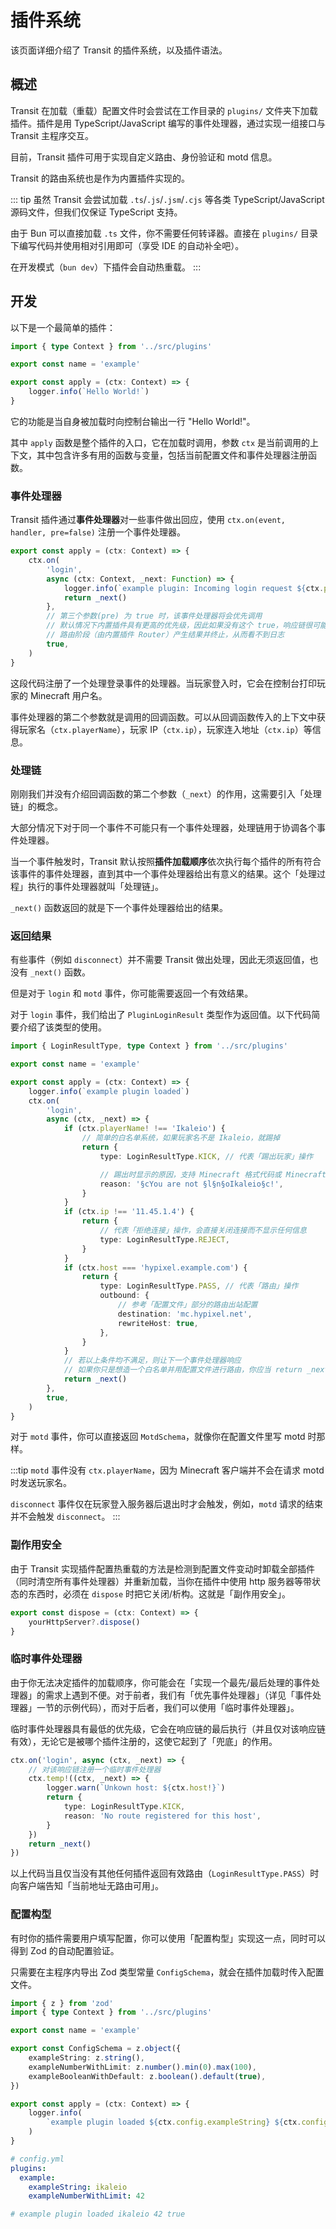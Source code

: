 # 插件系统

该页面详细介绍了 Transit 的插件系统，以及插件语法。

## 概述

Transit 在加载（重载）配置文件时会尝试在工作目录的 `plugins/` 文件夹下加载插件。插件是用 TypeScript/JavaScript 编写的事件处理器，通过实现一组接口与 Transit 主程序交互。

目前，Transit 插件可用于实现自定义路由、身份验证和 motd 信息。

Transit 的路由系统也是作为内置插件实现的。

::: tip
虽然 Transit 会尝试加载 `.ts`/`.js`/`.jsm`/`.cjs` 等各类 TypeScript/JavaScript 源码文件，但我们仅保证 TypeScript 支持。

由于 Bun 可以直接加载 `.ts` 文件，你不需要任何转译器。直接在 `plugins/` 目录下编写代码并使用相对引用即可（享受 IDE 的自动补全吧）。

在开发模式（`bun dev`）下插件会自动热重载。
:::

## 开发

以下是一个最简单的插件：

```ts
import { type Context } from '../src/plugins'

export const name = 'example'

export const apply = (ctx: Context) => {
	logger.info(`Hello World!`)
}
```

它的功能是当自身被加载时向控制台输出一行 "Hello World!"。

其中 `apply` 函数是整个插件的入口，它在加载时调用，参数 `ctx` 是当前调用的上下文，其中包含许多有用的函数与变量，包括当前配置文件和事件处理器注册函数。

### 事件处理器

Transit 插件通过**事件处理器**对一些事件做出回应，使用 `ctx.on(event, handler, pre=false)` 注册一个事件处理器。

```ts
export const apply = (ctx: Context) => {
	ctx.on(
		'login',
		async (ctx: Context, _next: Function) => {
			logger.info(`example plugin: Incoming login request ${ctx.playerName!}`)
			return _next()
		},
		// 第三个参数(pre) 为 true 时，该事件处理器将会优先调用
		// 默认情况下内置插件具有更高的优先级，因此如果没有这个 true，响应链很可能在
		// 路由阶段（由内置插件 Router）产生结果并终止，从而看不到日志
		true,
	)
}
```

这段代码注册了一个处理登录事件的处理器。当玩家登入时，它会在控制台打印玩家的 Minecraft 用户名。

事件处理器的第二个参数就是调用的回调函数。可以从回调函数传入的上下文中获得玩家名（`ctx.playerName`），玩家 IP（`ctx.ip`），玩家连入地址（`ctx.ip`）等信息。

### 处理链

刚刚我们并没有介绍回调函数的第二个参数（`_next`）的作用，这需要引入「处理链」的概念。

大部分情况下对于同一个事件不可能只有一个事件处理器，处理链用于协调各个事件处理器。

当一个事件触发时，Transit 默认按照**插件加载顺序**依次执行每个插件的所有符合该事件的事件处理器，直到其中一个事件处理器给出有意义的结果。这个「处理过程」执行的事件处理器就叫「处理链」。

`_next()` 函数返回的就是下一个事件处理器给出的结果。

### 返回结果

有些事件（例如 `disconnect`）并不需要 Transit 做出处理，因此无须返回值，也没有 `_next()` 函数。

但是对于 `login` 和 `motd` 事件，你可能需要返回一个有效结果。

对于 `login` 事件，我们给出了 `PluginLoginResult` 类型作为返回值。以下代码简要介绍了该类型的使用。

```ts
import { LoginResultType, type Context } from '../src/plugins'

export const name = 'example'

export const apply = (ctx: Context) => {
	logger.info(`example plugin loaded`)
	ctx.on(
		'login',
		async (ctx, _next) => {
			if (ctx.playerName! !== 'Ikaleio') {
				// 简单的白名单系统，如果玩家名不是 Ikaleio，就踢掉
				return {
					type: LoginResultType.KICK, // 代表「踢出玩家」操作

					// 踢出时显示的原因，支持 Minecraft 格式代码或 Minecraft 对象型文本组件
					reason: '§cYou are not §l§n§oIkaleio§c!',
				}
			}
			if (ctx.ip !== '11.45.1.4') {
				return {
					// 代表「拒绝连接」操作，会直接关闭连接而不显示任何信息
					type: LoginResultType.REJECT,
				}
			}
			if (ctx.host === 'hypixel.example.com') {
				return {
					type: LoginResultType.PASS, // 代表「路由」操作
					outbound: {
						// 参考「配置文件」部分的路由出站配置
						destination: 'mc.hypixel.net',
						rewriteHost: true,
					},
				}
			}
			// 若以上条件均不满足，则让下一个事件处理器响应
			// 如果你只是想造一个白名单并用配置文件进行路由，你应当 return _next() 而不是 PASS
			return _next()
		},
		true,
	)
}
```

对于 `motd` 事件，你可以直接返回 `MotdSchema`，就像你在配置文件里写 motd 时那样。

:::tip
`motd` 事件没有 `ctx.playerName`，因为 Minecraft 客户端并不会在请求 motd 时发送玩家名。

`disconnect` 事件仅在玩家登入服务器后退出时才会触发，例如，`motd` 请求的结束并不会触发 `disconnect`。
:::

### 副作用安全

由于 Transit 实现插件配置热重载的方法是检测到配置文件变动时卸载全部插件（同时清空所有事件处理器）并重新加载，当你在插件中使用 http 服务器等带状态的东西时，必须在 `dispose` 时把它关闭/析构。这就是「副作用安全」。

```ts
export const dispose = (ctx: Context) => {
	yourHttpServer?.dispose()
}
```

### 临时事件处理器

由于你无法决定插件的加载顺序，你可能会在「实现一个最先/最后处理的事件处理器」的需求上遇到不便。对于前者，我们有「优先事件处理器」（详见「事件处理器」一节的示例代码），而对于后者，我们可以使用「临时事件处理器」。

临时事件处理器具有最低的优先级，它会在响应链的最后执行（并且仅对该响应链有效），无论它是被哪个插件注册的，这使它起到了「兜底」的作用。

```ts
ctx.on('login', async (ctx, _next) => {
	// 对该响应链注册一个临时事件处理器
	ctx.temp!((ctx, _next) => {
		logger.warn(`Unkown host: ${ctx.host!}`)
		return {
			type: LoginResultType.KICK,
			reason: 'No route registered for this host',
		}
	})
	return _next()
})
```

以上代码当且仅当没有其他任何插件返回有效路由（`LoginResultType.PASS`）时向客户端告知「当前地址无路由可用」。

### 配置构型

有时你的插件需要用户填写配置，你可以使用「配置构型」实现这一点，同时可以得到 Zod 的自动配置验证。

只需要在主程序内导出 Zod 类型常量 `ConfigSchema`，就会在插件加载时传入配置文件。

```ts
import { z } from 'zod'
import { type Context } from '../src/plugins'

export const name = 'example'

export const ConfigSchema = z.object({
	exampleString: z.string(),
	exampleNumberWithLimit: z.number().min(0).max(100),
	exampleBooleanWithDefault: z.boolean().default(true),
})

export const apply = (ctx: Context) => {
	logger.info(
		`example plugin loaded ${ctx.config.exampleString} ${ctx.config.exampleNumberWithLimit} ${ctx.config.exampleBooleanWithDefault}`,
	)
}
```

```yml
# config.yml
plugins:
  example:
    exampleString: ikaleio
	exampleNumberWithLimit: 42

# example plugin loaded ikaleio 42 true
```
